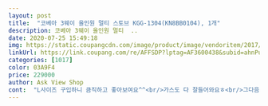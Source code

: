 ```yaml
---
layout: post 
title:  "코베아 3웨이 올인원 멀티 스토브 KGG-1304(KN8BB0104), 1개" 
description: 코베아 3웨이 올인원 멀티  ..
date: 2020-07-25 15:49:18 
img: https://static.coupangcdn.com/image/product/image/vendoritem/2017/08/10/3000241771/d3b80238-6140-4d3b-8a5e-231621d281fd.jpg 
linkUrl: https://link.coupang.com/re/AFFSDP?lptag=AF3600438&subid=ahnPublicAsk&pageKey=17762321&itemId=71273647&vendorItemId=4200030810&traceid=V0-113-4fea5a7185efae15 
categories: [1017] 
color: 03A9F4 
price: 229000 
author: Ask View Shop 
cont:  "L사이즈 구입하니 큼직하고 좋아보여요^^<br/>가스도 다 잘들어와요ㅎ<br/>그다음날 바로와서 조개사갖고<br/>근데 조개국물이 떨어지고 밑에판이 바로 그을려서<br/>나무꼬치말고 쇠꼬치로 해야될꺼같고<br/>바로 주문했어요<br/>색깔이 변해서 그건좀약하다 싶었어요<br/>아무튼 아이있어 가게가서 못먹을때 집에서 해먹어보세요^^<br/>아이가 어려 가게가서 먹을수는 없고<br/>양꼬치는 냄새가 너무 나서 밖에서 먹어야될꺼같네요<br/>양꼬치도해먹었는데 양꼬치는 집에서 하면 안될꺼같네요<br/>집에서 해먹었어요 너무 맛있게 먹었어요<br/>캠핑가서 다섯사람이 전골팬에 삼겹살도 구워먹고 라면 여섯봉도 끓이고 주전자도 올려서 끓여보고 캠핑갔을때 못해본 꼬치구이를 집(아파트)에서 해본다고 그릴에 했는데 화재경보기 울릴거같더라구요 연기가 장난아니고 캠프퐈이어하는거 같았어요 기름땜에 불붙어서 그래서 1층이고 베란다앞에 데크에 평상이 있어서 나가서 한다고 옮겼는데 위층에서 내려다보고 하는 소리는 아닌거 같은데 뭐 타는 냄새나는거 같애 라는 소리를 해서 다시들고 들어와 전골팬에 다시구웠네요 쇼를 했어요 그릴구이는 꼭 캠핑장같은 야외나가서 하세요 우여곡절끝에 완성은 했네요 첨 여섯개는 그릴에 굽다만거라도 불맛이 났나 남편이 밖에서 사먹은것 보다 맛있다고 해서 힘들었던게 좀 위안이 됐네요 캠핑가서 그릴에 구워먹으면 진짜 최고일거 같아요 그릴판 설거지는 힘들지만... <br/> 전골팬도 금방 달궈져서 삼겹살을 구워먹는데 여러사람이 먹어도 회전률이 빠르니 바로바로 많이 먹을수있고 금방식어서 전 설거지하기 더 좋더라구요 금방식으니 설거지후 정리도 바로 할수있고 관리잘해서 오래 쓰고 싶어요 이런 야외용 그릴 이번이 세번째구매인데 이번이 만족도 아주 높아요<br/>티비방송보다가 갑자기 조개구이가 먹고싶었는데<br/>포기하긴싫어서 구이바다로 집에서 해먹어야겠다 싶어서<br/>" 
---
```

